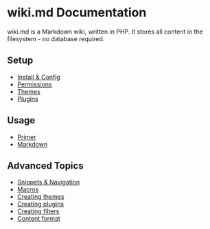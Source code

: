 # wiki.md Documentation

wiki.md is a Markdown wiki, written in PHP. It stores all content in the
filesystem - no database required.

## Setup

* [Install & Config](install.md)
* [Permissions](permissions.md)
* [Themes](themes.md)
* [Plugins](plugins.md)

## Usage

* [Primer](primer.md)
* [Markdown](markdown.md)

## Advanced Topics

* [Snippets & Navigation](snippets.md)
* [Macros](macros.md)
* [Creating themes](themes_create.md)
* [Creating plugins](plugins_create.md)
* [Creating filters](filters.md)
* [Content format](content.md)

